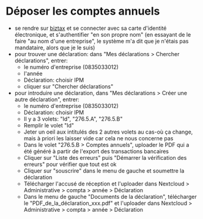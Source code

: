 # Déposer les comptes annuels

- se rendre sur [biztax](http://biztax.be/) et se connecter avec sa carte d'identité électronique, et s'authentifier "en son propre nom" (en essayant de le faire "au nom d'une entreprise", le système m'a dit que je n'étais pas mandataire, alors que je le suis)
- pour trouver une déclaration: dans "Mes déclarations > Chercher déclarations", entrer:
  - le numéro d'entreprise (0835033012)
  - l'année
  - Déclaration: choisir IPM
  - cliquer sur "Chercher déclarations"
- pour introduire une déclaration, dans "Mes déclarations > Créer une autre déclaration", entrer:
  - le numéro d'entreprise (0835033012)
  - Déclaration: choisir IPM
  - Il y a 3 volets: "Id", "276.5.A", "276.5.B"
  - Remplir le volet "Id"
  - Jeter un oeil aux intitulés des 2 autres volets au cas-où ça change, mais à priori les laisser vide car cela ne nous concerne pas
  - Dans le volet "276.5.B > Comptes annuels", uploader le PDF qui a été généré à partir de l'export des transactions bancaires
  - Cliquer sur "Liste des erreurs" puis "Démarrer la vérification des erreurs" pour vérifier que tout est ok
  - Cliquer sur "souscrire" dans le menu de gauche et soumettre la déclaration
  - Télécharger l'accusé de réception et l'uploader dans Nextcloud > Administrative > compta > année > Déclaration
  - Dans le menu de gauche "Documents de la déclaration", télécharger le "PDF_de_la_déclaration_xxx.pdf" et l'uploader dans Nextcloud > Administrative > compta > année > Déclaration